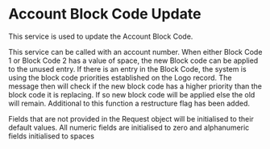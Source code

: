 # Account Block Code Update

This service is used to update the Account Block Code.

This service can be called with an account number. When either Block Code 1 or Block Code 2 has a value of space, the new Block code can be applied to the unused entry. If there is an entry in the Block Code, the system is using the block code priorities established on the Logo record. The message then will check if the new block code has a higher priority than the block code it is replacing. If so new block code will be applied else the old will remain. Additional to this function a restructure flag has been added.


Fields that are not provided in the Request object will be initialised to their default values. All numeric fields are initialised to zero and alphanumeric fields initialised to spaces